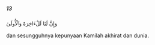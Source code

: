 ##### 13

<span class="ayah">وَإِنَّ لَنَا لَلْءَاخِرَةَ وَٱلْأُولَىٰ</span>

<span class="ayah_translation">dan sesungguhnya kepunyaan Kamilah akhirat dan dunia.</span>
